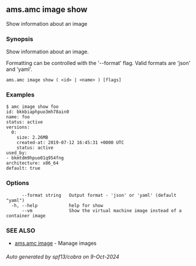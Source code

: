## ams.amc image show

Show information about an image

### Synopsis

Show information about an image.

Formatting can be controlled with the '--format' flag.
Valid formats are 'json' and 'yaml'.

```
ams.amc image show ( <id> | <name> ) [flags]
```

### Examples

```
$ amc image show foo
id: bkkbiaphpuo3mh78ain0
name: foo
status: active
versions:
  0:
    size: 2.26MB
    created-at: 2019-07-12 16:45:31 +0000 UTC
    status: active
used_by:
- bkmtdm9hpuo01q954fng
architecture: x86_64
default: true

```

### Options

```
      --format string   Output format - 'json' or 'yaml' (default "yaml")
  -h, --help            help for show
      --vm              Show the virtual machine image instead of a container image
```

### SEE ALSO

* [ams.amc image](ams.amc_image.md)	 - Manage images

###### Auto generated by spf13/cobra on 9-Oct-2024
